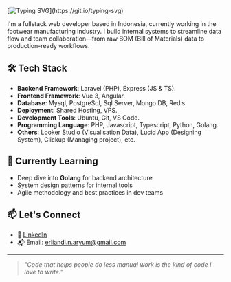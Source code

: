 [![Typing SVG](https://readme-typing-svg.herokuapp.com?font=Roboto&weight=700&size=25&pause=1000&color=27F724&width=435&lines=Hi+there+%F0%9F%91%8B%2C+I'm+Aryum+N+E.)](https://git.io/typing-svg)

I'm a fullstack web developer based in Indonesia, currently working in the footwear manufacturing industry. I build internal systems to streamline data flow and team collaboration—from raw BOM (Bill of Materials) data to production-ready workflows.

## 🛠 Tech Stack

- **Backend Framework**: Laravel (PHP), Express (JS & TS). 
- **Frontend Framework**: Vue 3, Angular.  
- **Database**: Mysql, PostgreSql, Sql Server, Mongo DB, Redis.
- **Deployment**: Shared Hosting, VPS.
- **Development Tools**: Ubuntu, Git, VS Code.
- **Programming Language**: PHP, Javascript, Typescript, Python, Golang.
- **Others**: Looker Studio (Visualisation Data), Lucid App (Designing System), Clickup (Managing project), etc.

## 🧠 Currently Learning
- Deep dive into **Golang** for backend architecture
- System design patterns for internal tools
- Agile methodology and best practices in dev teams

## 📫 Let's Connect

- 💼 [LinkedIn](https://linkedin.com/in/aryumne)
- 📬 Email: erliandi.n.aryum@gmail.com

---

> *"Code that helps people do less manual work is the kind of code I love to write."*

